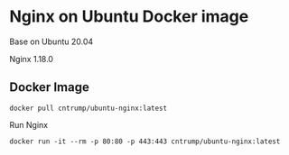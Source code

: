 # Nginx on Ubuntu Docker image

Base on Ubuntu 20.04

Nginx 1.18.0


## Docker Image

```shell
docker pull cntrump/ubuntu-nginx:latest
```

Run Nginx

```shell
docker run -it --rm -p 80:80 -p 443:443 cntrump/ubuntu-nginx:latest
```

